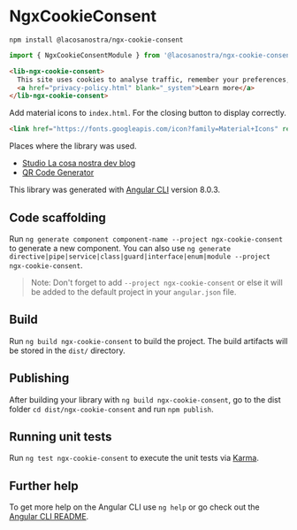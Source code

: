 # NgxCookieConsent

`npm install @lacosanostra/ngx-cookie-consent`

```typescript
import { NgxCookieConsentModule } from '@lacosanostra/ngx-cookie-consent';
```

```html
<lib-ngx-cookie-consent>
  This site uses cookies to analyse traffic, remember your preferences, and optimise your experience.
  <a href="privacy-policy.html" blank="_system">Learn more</a>
</lib-ngx-cookie-consent>
```

Add material icons to `index.html`. For the closing button to display correctly.

```html
<link href="https://fonts.googleapis.com/icon?family=Material+Icons" rel="stylesheet">
```

Places where the library was used.

- [Studio La cosa nostra dev blog](https://studiolacosanostra.github.io)
- [QR Code Generator](https://studiolacosanostra.github.io/apps/qr-code-generator/)

This library was generated with [Angular CLI](https://github.com/angular/angular-cli) version 8.0.3.

## Code scaffolding

Run `ng generate component component-name --project ngx-cookie-consent` to generate a new component. You can also use `ng generate directive|pipe|service|class|guard|interface|enum|module --project ngx-cookie-consent`.
> Note: Don't forget to add `--project ngx-cookie-consent` or else it will be added to the default project in your `angular.json` file.

## Build

Run `ng build ngx-cookie-consent` to build the project. The build artifacts will be stored in the `dist/` directory.

## Publishing

After building your library with `ng build ngx-cookie-consent`, go to the dist folder `cd dist/ngx-cookie-consent` and run `npm publish`.

## Running unit tests

Run `ng test ngx-cookie-consent` to execute the unit tests via [Karma](https://karma-runner.github.io).

## Further help

To get more help on the Angular CLI use `ng help` or go check out the [Angular CLI README](https://github.com/angular/angular-cli/blob/master/README.md).
